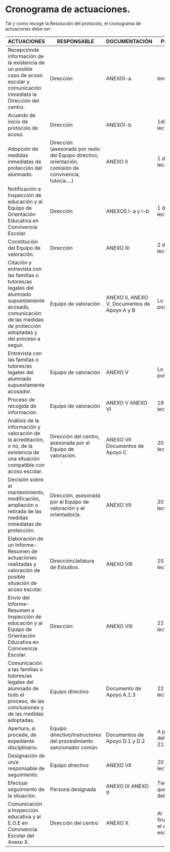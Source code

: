 # Cronograma de actuaciones.

Tal y como recoge la Resolución del protocolo, el cronograma de actuaciones debe ser:

|ACTUACIONES|RESPONSABLE|DOCUMENTACIÓN|PLAZO|
|--- |--- |--- |--- |
|Recepciónde información de la existencia de un posible caso de acoso escolar y comunicación inmediata la Dirección del centro.|Dirección|ANEXOI-a|Inmediata|
|Acuerdo de inicio de protocolo de acoso.|Dirección|ANEXOI-b|1día lectivo|
|Adopción de medidas inmediatas de protección del alumnado.|Dirección (asesorado por resto del Equipo directivo, orientación, comisión de convivencia, tutor/a….)|ANEXO II|1 día lectivo|
|Notificación a Inspección de educación y al Equipo de Orientación Educativa en Convivencia Escolar.|Dirección|ANEXOS I-a y I-b|1 día lectivo|
|Constitución del Equipo de valoración.|Dirección|ANEXO III|2	días lectivos|
|Citación y entrevista con las familias o tutores/as legales  del alumnado supuestamente acosado, comunicación de las medidas de protección adoptadas y del proceso a seguir.|Equipo de valoración|ANEXO II, ANEXO V, Documentos de Apoyo A y B|Lo antes posible|
|Entrevista con las familias o tutores/as legales del alumnado supuestamente acosador.|Equipo de valoración|ANEXO V|Lo antes posible|
|Proceso de recogida de información.|Equipo de valoración|ANEXO V ANEXO VI|19 días lectivos.|
|Análisis de la información y valoración de la acreditación, o no, de la existencia de una situación compatible con acoso escolar.|Dirección del centro,  asesorada por el Equipo de valoración.|ANEXO VII Documentos de Apoyo C|20 días lectivos|
|Decisión sobre el mantenimiento, modificación, ampliación o retirada de las medidas inmediatas de protección.|Dirección, asesorada por el Equipo de valoración y el orientador/a.|ANEXO VII|20 días lectivos|
|Elaboración de un Informe-Resumen de actuaciones realizadas y valoración de posible situación de acoso escolar.|Dirección/Jefatura de Estudios.|ANEXO VIII|20 días lectivos|
|Envío del Informe-Resumen a Inspección de educación y al Equipo de Orientación Educativa en Convivencia Escolar.|Dirección|ANEXO VIII|22 días lectivos|
|Comunicación a las familias o tutores/as legales  del alumnado de todo el proceso, de las conclusiones y de las medidas adoptadas.|Equipo directivo|Documento de Apoyo A.1.3|22 días lectivos|
|Apertura, si procede, de expediente disciplinario.|Equipo directivo/Instructores del procedimiento sancionador común|Documentos de Apoyo D.1 y D.2|A partir del  día 21.|
|Designación de un/a responsable de seguimiento.|Equipo directivo|ANEXO VII|20 día lectivos|
|Efectuar seguimiento de la situación.|Persona designada|ANEXO IX ANEXO X|Tiempo que se determine|
|Comunicación a Inspección educativa y al E.O.E en Convivencia Escolar del Anexo X.|Dirección del centro|ANEXO X|Al finalizar el curso escolar|
